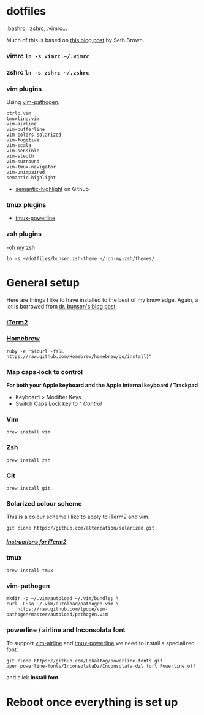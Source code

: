 dotfiles
========

.bashrc, .zshrc, .vimrc...

Much of this is based on [this blog post](http://www.drbunsen.org/the-text-triumvirate/) by Seth Brown.

### vimrc `ln -s vimrc ~/.vimrc`

### zshrc `ln -s zshrc ~/.zshrc`

### vim plugins

Using [vim-pathogen](https://github.com/tpope/vim-pathogen).

```
ctrlp.vim
tmuxline.vim
vim-airline
vim-bufferline
vim-colors-solarized
vim-fugitive
vim-scala
vim-sensible
vim-sleuth
vim-surround
vim-tmux-navigator
vim-unimpaired
semantic-highlight
```

- [semantic-highlight](https://github.com/jaxbot/semantic-highlight.vim) on Github

### tmux plugins

- [tmux-powerline](https://github.com/erikw/tmux-powerline)

### zsh plugins

-[oh my zsh](https://github.com/robbyrussell/oh-my-zsh)

```
ln -s ~/dotfiles/bunsen.zsh-theme ~/.oh-my-zsh/themes/
```

# General setup

Here are things I like to have installed to the best of my knowledge. Again, a lot is borrowed from [dr. bunsen's blog post](http://www.drbunsen.org/the-text-triumvirate/).

### [iTerm2](http://www.iterm2.com)

### [Homebrew](http://brew.sh/)

```
ruby -e "$(curl -fsSL https://raw.github.com/Homebrew/homebrew/go/install)"
```

### Map caps-lock to control

**For both your Apple keyboard and the Apple internal keyboard / Trackpad**
- Keyboard > Modifier Keys
- Switch Caps Lock key to *^ Control*

### Vim

```
brew install vim
```

### Zsh

```
brew install zsh
```

### Git

```
brew install git
```

### Solarized colour scheme

This is a colour scheme I like to apply to iTerm2 and vim.

```
git clone https://github.com/altercation/solarized.git
```

##### [Instructions for iTerm2](https://github.com/altercation/solarized/blob/master/iterm2-colors-solarized/README.md)

### tmux

```
brew install tmux
```

### vim-pathogen

```
mkdir -p ~/.vim/autoload ~/.vim/bundle; \
curl -LSso ~/.vim/autoload/pathogen.vim \
    https://raw.github.com/tpope/vim-pathogen/master/autoload/pathogen.vim
```

### powerline / airline and Inconsolata font

To support [vim-airline]() and [tmux-powerline]() we need to install a specialized font:

```
git clone https://github.com/Lokaltog/powerline-fonts.git
open powerline-fonts/InconsolataDz/Inconsolata-dz\ for\ Powerline.otf
```

and click **Install font**

# Reboot once everything is set up
